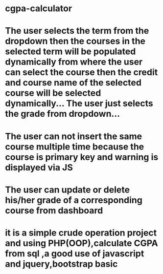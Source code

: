 # cgpa-calculator
# The user selects the term from the dropdown then the courses in the selected term will be populated dynamically from where the user can select the course then the credit and course name of the selected course will be selected dynamically... The user just selects the grade from dropdown...
# The user can not insert the same course multiple time because the course is primary key and warning is displayed via JS
# The user can update or delete  his/her grade of a corresponding course from dashboard 
# it is a simple crude operation project and using PHP(OOP),calculate CGPA from sql ,a good use of javascript and jquery,bootstrap basic 

